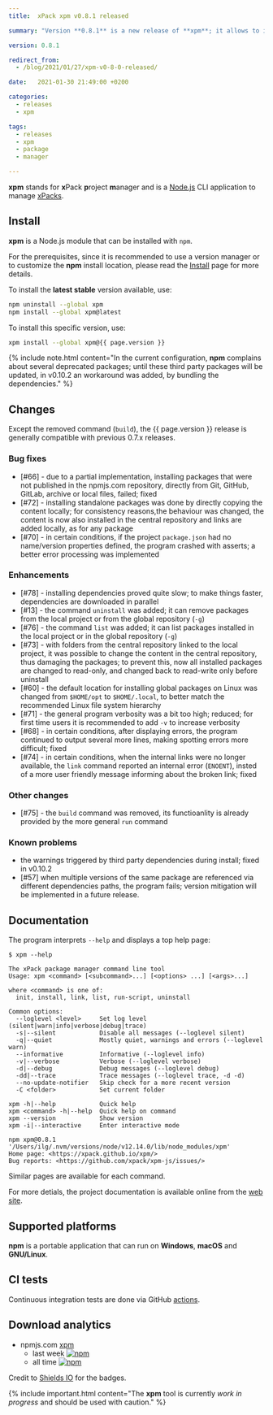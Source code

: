 ```yaml
---
title:  xPack xpm v0.8.1 released

summary: "Version **0.8.1** is a new release of **xpm**; it allows to install xPacks from Git repositories and adds new commands (list, uninstall); it also changes the default repository location on Linux."

version: 0.8.1

redirect_from:
  - /blog/2021/01/27/xpm-v0-8-0-released/

date:   2021-01-30 21:49:00 +0200

categories:
  - releases
  - xpm

tags:
  - releases
  - xpm
  - package
  - manager

---
```


**xpm** stands for **x**Pack **p**roject **m**anager and is a
[Node.js](https://nodejs.org/en/) CLI
application to manage
[xPacks](https://xpack.github.io/intro/#but-what-are-xpacks).

## Install

**xpm** is a Node.js module that can be installed with `npm`.

For the prerequisites, since it is recommended
to use a version manager or to customize the **npm** install location,
please read the
[Install](https://xpack.github.io/xpm/install/) page for more details.

To install the **latest stable** version available, use:

```sh
npm uninstall --global xpm
npm install --global xpm@latest
```

To install this specific version, use:

```sh
xpm install --global xpm@{{ page.version }}
```

{% include note.html content="In the current configuration,
**npm** complains about several deprecated packages;
until these third party packages will be updated,
in v0.10.2 an workaround was added, by bundling the dependencies." %}

## Changes

Except the removed command (`build`), the {{ page.version }} release
is generally compatible with previous 0.7.x releases.

### Bug fixes

- [#66] - due to a partial implementation,
  installing packages that were not published in the npmjs.com repository,
  directly from Git, GitHub, GitLab, archive or local files, failed; fixed
- [#72] - installing standalone packages was done by directly copying
  the content locally; for consistency reasons,the behaviour was changed,
  the content is now also
  installed in the central repository and links are added locally, as
  for any package
- [#70] - in certain conditions, if the project `package.json` had no
  name/version properties defined, the program crashed with asserts; a better
  error processing was implemented

### Enhancements

- [#78] - installing dependencies proved quite slow; to make things
  faster, dependencies are downloaded in parallel
- [#13] - the command `uninstall` was added; it can remove packages
  from the local project or from the global repository (`-g`)
- [#76] - the command `list` was added; it can list packages
  installed in the local project or in the global repository (`-g`)
- [#73] - with folders from the central repository linked to the local
  project, it was possible to change the content in the central repository,
  thus damaging the packages; to prevent this, now all installed
  packages are changed to read-only, and changed back to read-write
  only before uninstall
- [#60] - the default location for installing global packages on Linux
  was changed from `$HOME/opt` to `$HOME/.local`, to better match the
  recommended Linux file system hierarchy
- [#71] - the general program verbosity was a bit too high; reduced; for
  first time users it is recommended to add `-v` to increase verbosity
- [#68] - in certain conditions, after displaying errors, the program
  continued to output several more lines, making spotting errors more
  difficult; fixed
- [#74] - in certain conditions, when the internal links were
  no longer available, the `link` command reported an
  internal error (`ENOENT`), insted of a more user friendly message
  informing about the broken link; fixed

### Other changes

- [#75] - the `build` command was removed, its functioanlity is already
  provided by the more general `run` command

### Known problems

- the warnings triggered by third party dependencies during install; fixed in v0.10.2
- [#57] when multiple versions of the same package are referenced
  via different dependencies paths, the program fails; version
  mitigation will be implemented in a future release.

## Documentation

The program interprets `--help` and displays a top help page:

```console
$ xpm --help

The xPack package manager command line tool
Usage: xpm <command> [<subcommand>...] [<options> ...] [<args>...]

where <command> is one of:
  init, install, link, list, run-script, uninstall

Common options:
  --loglevel <level>     Set log level (silent|warn|info|verbose|debug|trace)
  -s|--silent            Disable all messages (--loglevel silent)
  -q|--quiet             Mostly quiet, warnings and errors (--loglevel warn)
  --informative          Informative (--loglevel info)
  -v|--verbose           Verbose (--loglevel verbose)
  -d|--debug             Debug messages (--loglevel debug)
  -dd|--trace            Trace messages (--loglevel trace, -d -d)
  --no-update-notifier   Skip check for a more recent version
  -C <folder>            Set current folder

xpm -h|--help            Quick help
xpm <command> -h|--help  Quick help on command
xpm --version            Show version
xpm -i|--interactive     Enter interactive mode

npm xpm@0.8.1 '/Users/ilg/.nvm/versions/node/v12.14.0/lib/node_modules/xpm'
Home page: <https://xpack.github.io/xpm/>
Bug reports: <https://github.com/xpack/xpm-js/issues/>
```

Similar pages are available for each command.

For more detials, the project documentation is available online from the
[web site](https://xpack.github.io/xpm/).

## Supported platforms

**npm** is a portable application that can run on
**Windows**, **macOS** and **GNU/Linux**.

## CI tests

Continuous integration tests are done via GitHub
[actions](https://github.com/xpack/xpm-js/actions).

## Download analytics

- npmjs.com [xpm](https://www.npmjs.com/package/xpm)
  - last week [![npm](https://img.shields.io/npm/dw/xpm.svg)](https://www.npmjs.com/package/xpm/)
  - all time [![npm](https://img.shields.io/npm/dt/xpm.svg)](https://www.npmjs.com/package/xpm/)

Credit to [Shields IO](https://shields.io) for the badges.

{% include important.html content="The **xpm** tool is currently _work in
progress_ and should be used with caution." %}

